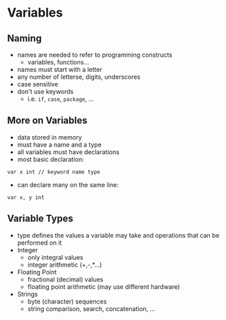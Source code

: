 # Variables

## Naming

- names are needed to refer to programming constructs
  - variables, functions...
- names must start with a letter
- any number of letterse, digits, underscores
- case sensitive
- don't use keywords
  - i.e. `if`, `case`, `package`, ...

## More on Variables

- data stored in memory
- must have a name and a type
- all variables must have declarations
- most basic declaration:

```golang
var x int // keyword name type
```

- can declare many on the same line:

```golang
var x, y int
```

## Variable Types

- type defines the values a variable may take and operations that can be performed on it
- Integer
  - only integral values
  - integer arithmetic (+,-,*...)
- Floating Point
  - fractional (decimal) values
  - floating point arithmetic (may use different hardware)
- Strings
  - byte (character) sequences
  - string comparison, search, concatenation, ...
